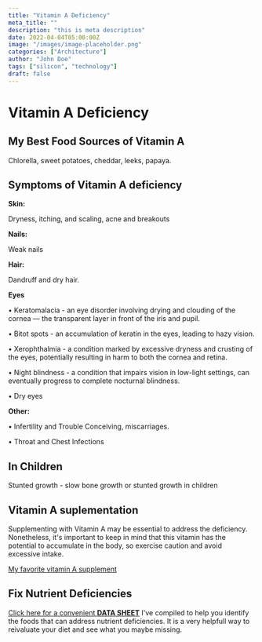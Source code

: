 ```yaml
---
title: "Vitamin A Deficiency"
meta_title: ""
description: "this is meta description"
date: 2022-04-04T05:00:00Z
image: "/images/image-placeholder.png"
categories: ["Architecture"]
author: "John Doe"
tags: ["silicon", "technology"]
draft: false
---
```


 <h1>Vitamin A Deficiency</h1>
            <h2>My Best Food Sources of Vitamin A</h2>
          <p>
          Chlorella, sweet potatoes, cheddar, leeks, papaya.
</p>
<h2>Symptoms of Vitamin A deficiency</h2>
<p><b>Skin:</b></p> <p>Dryness, itching, and scaling, acne and breakouts</p>
<p><b>Nails:</b> </p><p>Weak nails</p>
<p><b>Hair:</b> </p><p>Dandruff and dry hair.</p>
<p><b>Eyes</b></p>
<p>&bull; Keratomalacia - an eye disorder involving drying and clouding of the cornea — the transparent  layer in front of the iris and pupil.</p>
<p>&bull; Bitot spots - an accumulation of keratin in the eyes, leading to hazy vision.</p>
<p>&bull; Xerophthalmia - a condition marked by excessive dryness and crusting of the eyes, potentially resulting in harm to both the cornea and retina.</p>
<p>&bull; Night blindness - a condition that impairs vision in low-light settings, can eventually progress to complete nocturnal blindness.</p>
<p>&bull; Dry eyes</p>
<p><b>Other:</b></p>
<p>&bull; Infertility and Trouble Conceiving, miscarriages.</p>
    <p>&bull; Throat and Chest Infections</p>
 <h2>In Children</h2>
 <p>Stunted growth - slow bone growth or stunted growth in children</p>
<h2>Vitamin A suplementation</h2>
  <p> Supplementing with Vitamin A may be essential to address the deficiency. Nonetheless, it's important to keep in mind that this vitamin has the potential to accumulate in the body, so exercise caution and avoid excessive intake.</p>
 <p><a target="_blank" href="https://www.amazon.com/dp/B0B4M3ZK3V?psc=1&amp;ref=ppx_yo2ov_dt_b_product_details&_encoding=UTF8&tag=irinawink-20&linkCode=ur2&linkId=7cf682c66a2a87ce02083f4c294444e1&camp=1789&creative=9325">My favorite vitamin A supplement</a></p>
<h2>Fix Nutrient Deficiencies</h2><p><a title="fix nutritional deficiencies with a data sheet" href="../nutrients-in-healthy-foods.html" target="_blank">Click here for a convenient <b>DATA SHEET</b></a> I've compiled to help you identify the foods that can address nutrient deficiencies. It is a very helpfull way to reivaluate your diet and see what you maybe missing.</p>
